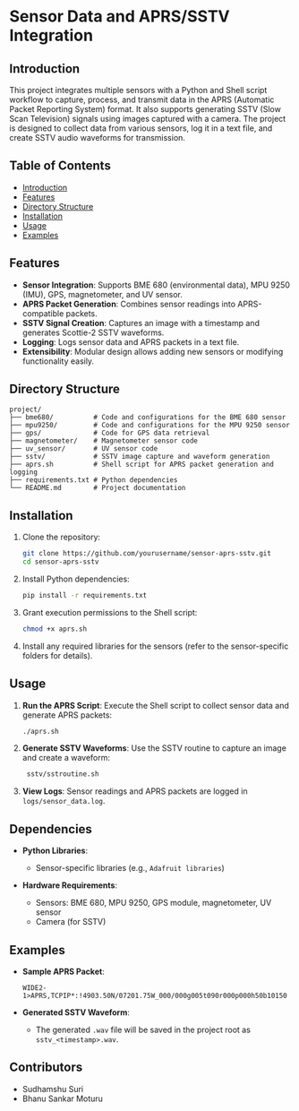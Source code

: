 # Sensor Data and APRS/SSTV Integration

## Introduction

This project integrates multiple sensors with a Python and Shell script workflow to capture, process, and transmit data in the APRS (Automatic Packet Reporting System) format. It also supports generating SSTV (Slow Scan Television) signals using images captured with a camera. The project is designed to collect data from various sensors, log it in a text file, and create SSTV audio waveforms for transmission.

## Table of Contents

- [Introduction](#introduction)
- [Features](#features)
- [Directory Structure](#directory-structure)
- [Installation](#installation)
- [Usage](#usage)
- [Examples](#examples)

## Features

- **Sensor Integration**: Supports BME 680 (environmental data), MPU 9250 (IMU), GPS, magnetometer, and UV sensor.
- **APRS Packet Generation**: Combines sensor readings into APRS-compatible packets.
- **SSTV Signal Creation**: Captures an image with a timestamp and generates Scottie-2 SSTV waveforms.
- **Logging**: Logs sensor data and APRS packets in a text file.
- **Extensibility**: Modular design allows adding new sensors or modifying functionality easily.

## Directory Structure

```plaintext
project/
├── bme680/          # Code and configurations for the BME 680 sensor
├── mpu9250/         # Code and configurations for the MPU 9250 sensor
├── gps/             # Code for GPS data retrieval
├── magnetometer/    # Magnetometer sensor code
├── uv_sensor/       # UV sensor code
├── sstv/            # SSTV image capture and waveform generation
├── aprs.sh          # Shell script for APRS packet generation and logging
├── requirements.txt # Python dependencies
└── README.md        # Project documentation
```

## Installation

1. Clone the repository:
   ```bash
   git clone https://github.com/yourusername/sensor-aprs-sstv.git
   cd sensor-aprs-sstv
   ```

2. Install Python dependencies:
   ```bash
   pip install -r requirements.txt
   ```

3. Grant execution permissions to the Shell script:
   ```bash
   chmod +x aprs.sh
   ```

4. Install any required libraries for the sensors (refer to the sensor-specific folders for details).

## Usage

1. **Run the APRS Script**: 
   Execute the Shell script to collect sensor data and generate APRS packets:
   ```bash
   ./aprs.sh
   ```

2. **Generate SSTV Waveforms**:
   Use the SSTV routine to capture an image and create a waveform:
   ```bash
    sstv/sstroutine.sh
   ```

3. **View Logs**:
   Sensor readings and APRS packets are logged in `logs/sensor_data.log`.

## Dependencies

- **Python Libraries**:
  - Sensor-specific libraries (e.g., `Adafruit libraries`)

- **Hardware Requirements**:
  - Sensors: BME 680, MPU 9250, GPS module, magnetometer, UV sensor
  - Camera (for SSTV)

## Examples

- **Sample APRS Packet**:
  ```plaintext
  WIDE2-1>APRS,TCPIP*:!4903.50N/07201.75W_000/000g005t090r000p000h50b10150
  ```

- **Generated SSTV Waveform**:
  - The generated `.wav` file will be saved in the project root as `sstv_<timestamp>.wav`.


## Contributors

- Sudhamshu Suri
- Bhanu Sankar Moturu
